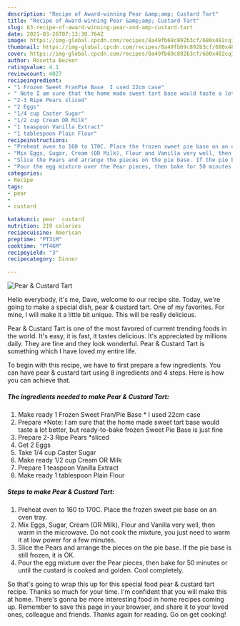```yaml
---
description: "Recipe of Award-winning Pear &amp;amp; Custard Tart"
title: "Recipe of Award-winning Pear &amp;amp; Custard Tart"
slug: 63-recipe-of-award-winning-pear-and-amp-custard-tart
date: 2021-03-26T07:13:30.764Z
image: https://img-global.cpcdn.com/recipes/8a49fb69c892b3cf/680x482cq70/pear-custard-tart-recipe-main-photo.jpg
thumbnail: https://img-global.cpcdn.com/recipes/8a49fb69c892b3cf/680x482cq70/pear-custard-tart-recipe-main-photo.jpg
cover: https://img-global.cpcdn.com/recipes/8a49fb69c892b3cf/680x482cq70/pear-custard-tart-recipe-main-photo.jpg
author: Rosetta Becker
ratingvalue: 4.1
reviewcount: 4027
recipeingredient:
- "1 Frozen Sweet FranPie Base  I used 22cm case"
- " Note I am sure that the home made sweet tart base would taste a lot better but readytobake frozen Sweet Pie Base is just fine"
- "2-3 Ripe Pears sliced"
- "2 Eggs"
- "1/4 cup Caster Sugar"
- "1/2 cup Cream OR Milk"
- "1 teaspoon Vanilla Extract"
- "1 tablespoon Plain Flour"
recipeinstructions:
- "Preheat oven to 160 to 170C. Place the frozen sweet pie base on an oven tray."
- "Mix Eggs, Sugar, Cream (OR Milk), Flour and Vanilla very well, then warm in the microwave. Do not cook the mixture, you just need to warm it at low power for a few minutes."
- "Slice the Pears and arrange the pieces on the pie base. If the pie base is still frozen, it is OK."
- "Pour the egg mixture over the Pear pieces, then bake for 50 minutes or until the custard is cooked and golden. Cool completely."
categories:
- Recipe
tags:
- pear
- 
- custard

katakunci: pear  custard 
nutrition: 219 calories
recipecuisine: American
preptime: "PT31M"
cooktime: "PT46M"
recipeyield: "3"
recipecategory: Dinner

---
```



![Pear &amp; Custard Tart](https://img-global.cpcdn.com/recipes/8a49fb69c892b3cf/680x482cq70/pear-custard-tart-recipe-main-photo.jpg)

Hello everybody, it's me, Dave, welcome to our recipe site. Today, we're going to make a special dish, pear &amp; custard tart. One of my favorites. For mine, I will make it a little bit unique. This will be really delicious.

Pear &amp; Custard Tart is one of the most favored of current trending foods in the world. It's easy, it is fast, it tastes delicious. It's appreciated by millions daily. They are fine and they look wonderful. Pear &amp; Custard Tart is something which I have loved my entire life.




To begin with this recipe, we have to first prepare a few ingredients. You can have pear &amp; custard tart using 8 ingredients and 4 steps. Here is how you can achieve that.

<!--inarticleads1-->

##### The ingredients needed to make Pear &amp; Custard Tart:

1. Make ready 1 Frozen Sweet Fran/Pie Base * I used 22cm case
1. Prepare  *Note: I am sure that the home made sweet tart base would taste a lot better, but ready-to-bake frozen Sweet Pie Base is just fine
1. Prepare 2-3 Ripe Pears *sliced
1. Get 2 Eggs
1. Take 1/4 cup Caster Sugar
1. Make ready 1/2 cup Cream OR Milk
1. Prepare 1 teaspoon Vanilla Extract
1. Make ready 1 tablespoon Plain Flour




<!--inarticleads2-->

##### Steps to make Pear &amp; Custard Tart:

1. Preheat oven to 160 to 170C. Place the frozen sweet pie base on an oven tray.
1. Mix Eggs, Sugar, Cream (OR Milk), Flour and Vanilla very well, then warm in the microwave. Do not cook the mixture, you just need to warm it at low power for a few minutes.
1. Slice the Pears and arrange the pieces on the pie base. If the pie base is still frozen, it is OK.
1. Pour the egg mixture over the Pear pieces, then bake for 50 minutes or until the custard is cooked and golden. Cool completely.




So that's going to wrap this up for this special food pear &amp; custard tart recipe. Thanks so much for your time. I'm confident that you will make this at home. There's gonna be more interesting food in home recipes coming up. Remember to save this page in your browser, and share it to your loved ones, colleague and friends. Thanks again for reading. Go on get cooking!
